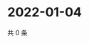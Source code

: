 # 2022-01-04

共 0 条

<!-- BEGIN WEIBO -->
<!-- 最后更新时间 Tue Jan 04 2022 14:11:47 GMT+0800 (China Standard Time) -->

<!-- END WEIBO -->
